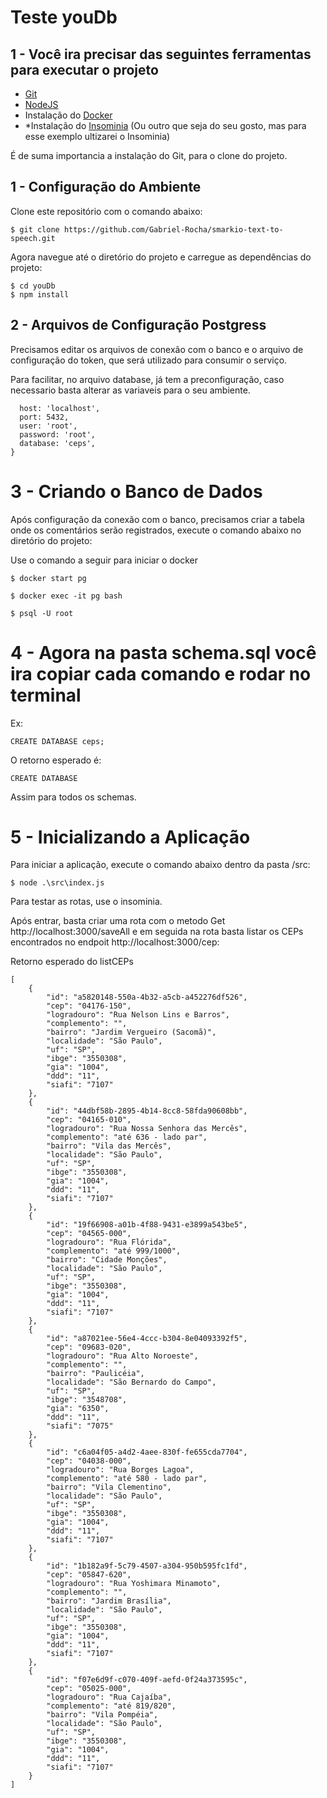 # Teste youDb

##  1 - Você ira precisar das seguintes ferramentas para executar o projeto

* [Git](https://git-scm.com/book/en/v2/Getting-Started-Installing-Git)
* [NodeJS](https://nodejs.org/pt-br/download/package-manager/)
* Instalação do [Docker](https://www.docker.com)
* *Instalação do [Insominia](https://insomnia.rest) (Ou outro que seja do seu gosto, mas para esse exemplo ultizarei o Insominia)

É de suma importancia a instalação do Git, para o clone do projeto.

## 1 - Configuração do Ambiente

Clone este repositório com o comando abaixo:

```
$ git clone https://github.com/Gabriel-Rocha/smarkio-text-to-speech.git
```

Agora navegue até o diretório do projeto e carregue as dependências do projeto:

```
$ cd youDb
$ npm install
```

## 2 - Arquivos de Configuração Postgress

Precisamos editar os arquivos de conexão com o banco e o arquivo de configuração do token, que será utilizado para consumir o serviço.

Para facilitar, no arquivo database, já tem a preconfiguração, caso necessario basta alterar as variaveis para o seu ambiente.

```
  host: 'localhost',
  port: 5432,
  user: 'root',
  password: 'root',
  database: 'ceps',
}
```
# 3 - Criando o Banco de Dados

Após configuração da conexão com o banco, precisamos criar a tabela onde os comentários serão registrados, execute o comando abaixo no diretório do projeto:

Use o comando a seguir para iniciar o docker
```
$ docker start pg

$ docker exec -it pg bash

$ psql -U root
```
# 4 - Agora na pasta schema.sql você ira copiar cada comando e rodar no terminal
Ex: 
```
CREATE DATABASE ceps;
```
O retorno esperado é:
```
CREATE DATABASE
```
Assim para todos os schemas.

# 5 - Inicializando a Aplicação

Para iniciar a aplicação, execute o comando abaixo dentro da pasta /src:

```
$ node .\src\index.js 
```

Para testar as rotas, use o insominia.

Após entrar, basta criar uma rota com o metodo Get http://localhost:3000/saveAll e em seguida na rota basta listar os CEPs encontrados no endpoit http://localhost:3000/cep:

Retorno esperado do listCEPs
```
[
	{
		"id": "a5820148-550a-4b32-a5cb-a452276df526",
		"cep": "04176-150",
		"logradouro": "Rua Nelson Lins e Barros",
		"complemento": "",
		"bairro": "Jardim Vergueiro (Sacomã)",
		"localidade": "São Paulo",
		"uf": "SP",
		"ibge": "3550308",
		"gia": "1004",
		"ddd": "11",
		"siafi": "7107"
	},
	{
		"id": "44dbf58b-2895-4b14-8cc8-58fda90608bb",
		"cep": "04165-010",
		"logradouro": "Rua Nossa Senhora das Mercês",
		"complemento": "até 636 - lado par",
		"bairro": "Vila das Mercês",
		"localidade": "São Paulo",
		"uf": "SP",
		"ibge": "3550308",
		"gia": "1004",
		"ddd": "11",
		"siafi": "7107"
	},
	{
		"id": "19f66908-a01b-4f88-9431-e3899a543be5",
		"cep": "04565-000",
		"logradouro": "Rua Flórida",
		"complemento": "até 999/1000",
		"bairro": "Cidade Monções",
		"localidade": "São Paulo",
		"uf": "SP",
		"ibge": "3550308",
		"gia": "1004",
		"ddd": "11",
		"siafi": "7107"
	},
	{
		"id": "a87021ee-56e4-4ccc-b304-8e04093392f5",
		"cep": "09683-020",
		"logradouro": "Rua Alto Noroeste",
		"complemento": "",
		"bairro": "Paulicéia",
		"localidade": "São Bernardo do Campo",
		"uf": "SP",
		"ibge": "3548708",
		"gia": "6350",
		"ddd": "11",
		"siafi": "7075"
	},
	{
		"id": "c6a04f05-a4d2-4aee-830f-fe655cda7704",
		"cep": "04038-000",
		"logradouro": "Rua Borges Lagoa",
		"complemento": "até 580 - lado par",
		"bairro": "Vila Clementino",
		"localidade": "São Paulo",
		"uf": "SP",
		"ibge": "3550308",
		"gia": "1004",
		"ddd": "11",
		"siafi": "7107"
	},
	{
		"id": "1b182a9f-5c79-4507-a304-950b595fc1fd",
		"cep": "05847-620",
		"logradouro": "Rua Yoshimara Minamoto",
		"complemento": "",
		"bairro": "Jardim Brasília",
		"localidade": "São Paulo",
		"uf": "SP",
		"ibge": "3550308",
		"gia": "1004",
		"ddd": "11",
		"siafi": "7107"
	},
	{
		"id": "f07e6d9f-c070-409f-aefd-0f24a373595c",
		"cep": "05025-000",
		"logradouro": "Rua Cajaíba",
		"complemento": "até 819/820",
		"bairro": "Vila Pompéia",
		"localidade": "São Paulo",
		"uf": "SP",
		"ibge": "3550308",
		"gia": "1004",
		"ddd": "11",
		"siafi": "7107"
	}
]
```
